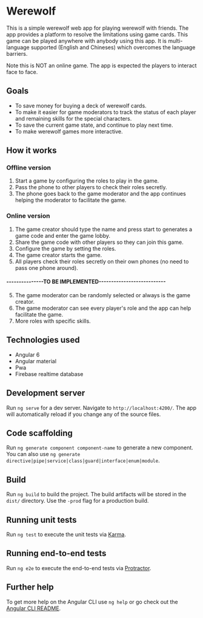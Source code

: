 # Werewolf
This is a simple werewolf web app for playing werewolf with friends. The app provides a platform to resolve the limitations using game cards. This game can be played anywhere with anybody using this app. It is multi-language supported (English and Chineses) which overcomes the language barriers.

Note this is NOT an online game. The app is expected the players to interact face to face.

## Goals
- To save money for buying a deck of werewolf cards.
- To make it easier for game moderators to track the status of each player and remaining skills for the special characters.
- To save the current game state, and continue to play next time.
- To make werewolf games more interactive.

## How it works
### Offline version
1. Start a game by configuring the roles to play in the game.
2. Pass the phone to other players to check their roles secretly.
3. The phone goes back to the game moderator and the app continues helping the moderator to facilitate the game.
### Online version
1. The game creator should type the name and press start to generates a game code and enter the game lobby.
2. Share the game code with other players so they can join this game.
3. Configure the game by setting the roles.
4. The game creator starts the game. 
5. All players check their roles secretly on their own phones (no need to pass one phone around).
#### ---------------TO BE IMPLEMENTED---------------------------
5. The game moderator can be randomly selected or always is the game creator.
6. The game moderator can see every player's role and the app can help facilitate the game. 
7. More roles with specific skills. 

## Technologies used
- Angular 6
- Angular material
- Pwa
- Firebase realtime database

## Development server

Run `ng serve` for a dev server. Navigate to `http://localhost:4200/`. The app will automatically reload if you change any of the source files.

## Code scaffolding

Run `ng generate component component-name` to generate a new component. You can also use `ng generate directive|pipe|service|class|guard|interface|enum|module`.

## Build

Run `ng build` to build the project. The build artifacts will be stored in the `dist/` directory. Use the `-prod` flag for a production build.

## Running unit tests

Run `ng test` to execute the unit tests via [Karma](https://karma-runner.github.io).

## Running end-to-end tests

Run `ng e2e` to execute the end-to-end tests via [Protractor](http://www.protractortest.org/).

## Further help

To get more help on the Angular CLI use `ng help` or go check out the [Angular CLI README](https://github.com/angular/angular-cli/blob/master/README.md).
